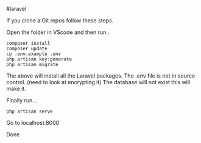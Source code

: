 #laravel 

If you clone a Git repos follow these steps.

Open the folder in VScode and then run..

```
composer install
composer update
cp .env.example .env
php artisan key:generate
php artisan migrate
```

The above will install all the Laravel packages.
The .env file is not in source control.  (need to look at encrypting it)
The database will not exist this will make it.

Finally run...
```
php artisan serve
```

Go to localhost:8000

Done